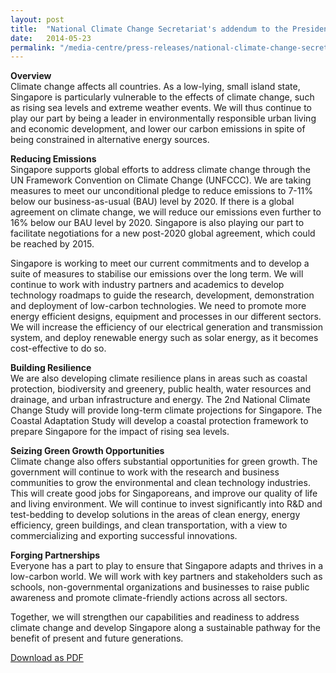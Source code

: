 ```yaml
---
layout: post
title:  "National Climate Change Secretariat's addendum to the President's Address in 2014 by Deputy Prime Minister Teo Chee Hean, Chairman of the Inter-Ministerial Committee on Climate Change"
date:   2014-05-23
permalink: "/media-centre/press-releases/national-climate-change-secretariat's-addendum-to-the-president's-address-in-2014-by-deputy-prime-minister-teo-chee-hean-chairman-of-the-inter-ministerial-committee-on-climate-change"
---
```


**Overview**   
Climate change affects all countries. As a low-lying, small island state, Singapore is particularly vulnerable to the effects of climate change, such as rising sea levels and extreme weather events. We will thus continue to play our part by being a leader in environmentally responsible urban living and economic development, and lower our carbon emissions in spite of being constrained in alternative energy sources. 

**Reducing Emissions**   
Singapore supports global efforts to address climate change through the UN Framework Convention on Climate Change (UNFCCC). We are taking measures to meet our unconditional pledge to reduce emissions to 7-11% below our business-as-usual (BAU) level by 2020. If there is a global agreement on climate change, we will reduce our emissions even further to 16% below our BAU level by 2020. Singapore is also playing our part to facilitate negotiations for a new post-2020 global agreement, which could be reached by 2015. 

Singapore is working to meet our current commitments and to develop a suite of measures to stabilise our emissions over the long term. We will continue to work with industry partners and academics to develop technology roadmaps to guide the research, development, demonstration and deployment of low-carbon technologies. We need to promote more energy efficient designs, equipment and processes in our different sectors. We will increase the efficiency of our electrical generation and transmission system, and deploy renewable energy such as solar energy, as it becomes cost-effective to do so. 

**Building Resilience**   
We are also developing climate resilience plans in areas such as coastal protection, biodiversity and greenery, public health, water resources and drainage, and urban infrastructure and energy. The 2nd National Climate Change Study will provide long-term climate projections for Singapore. The Coastal Adaptation Study will develop a coastal protection framework to prepare Singapore for the impact of rising sea levels. 

**Seizing Green Growth Opportunities**   
Climate change also offers substantial opportunities for green growth. The government will continue to work with the research and business communities to grow the environmental and clean technology industries. This will create good jobs for Singaporeans, and improve our quality of life and living environment. We will continue to invest significantly into R&D and test-bedding to develop solutions in the areas of clean energy, energy efficiency, green buildings, and clean transportation, with a view to commercializing and exporting successful innovations. 

**Forging Partnerships**   
Everyone has a part to play to ensure that Singapore adapts and thrives in a low-carbon world. We will work with key partners and stakeholders such as schools, non-governmental organizations and businesses to raise public awareness and promote climate-friendly actions across all sectors. 

Together, we will strengthen our capabilities and readiness to address climate change and develop Singapore along a sustainable pathway for the benefit of present and future generations.

[Download as PDF](https://github.com/isomerpages/isomerpages-stratgroup/raw/master/images/Press%20Release%20images/PDFs/national-climate-change-secretariat's-addendum-to-the-president's-address-in-2014-by-deputy-prime-minister-teo-chee-hean-chairman-of-the-inter-ministerial-committee-on-climate-change.pdf)


